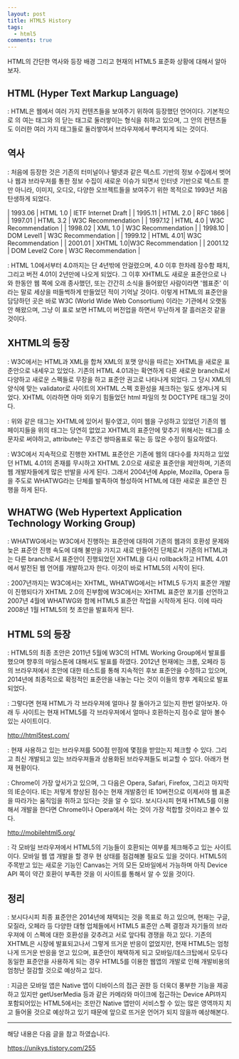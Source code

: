 ```yaml
---
layout: post
title: HTML5 History
tags:
  - html5
comments: true
---
```


HTML의 간단한 역사와 등장 배경 그리고 현재의 HTML5 표준화 상황에 대해서 알아보자.

## HTML (Hyper Text Markup Language)
: HTML은 웹에서 여러 가지 컨텐츠들을 보여주기 위하여 등장했던 언어이다. 기본적으로 <html>의 여는 태그와 </html>의 닫는 태그로 둘러쌓이는 형식을 취하고 있으며, 그 안의 컨텐츠들도 이러한 여러 가지 태그들로 둘러쌓여서 브라우져에서 뿌려지게 되는 것이다.


## 역사
: 처음에 등장한 것은 기존의 터미널이나 텔넷과 같은 텍스트 기반의 정보 수집에서 벗어나 웹과 브라우져를 통한 정보 수집이 새로운 이슈가 되면서 인터넷 기반으로 텍스트 뿐만 아니라, 이미지, 오디오, 다양한 오브젝트들을 보여주기 위한 목적으로 1993년 처음 탄생하게 되었다.

| 1993.06 | HTML 1.0 | IETF Internet Draft |
| 1995.11 | HTML 2.0 | RFC 1866 |
| 1997.01	| HTML 3.2 | W3C Recommendation |
| 1997.12 | HTML 4.0 | W3C Recommendation |
| 1998.02	| XML 1.0  | W3C Recommendation |
| 1998.10	| DOM Level1 | W3C Recommendation |
| 1999.12	| HTML 4.01| W3C Recommendation |
| 2001.01	| XHTML 1.0|W3C Recommendation |
| 2001.12	| DOM Level2 Core | W3C Recommendation |

: HTML 1.0에서부터 4.0까지는 단 4년밖에 안걸렸으며, 4.0 이후 한차례 잠수함 패치, 그리고 버전 4.01이 2년만에 나오게 되었다. 그 이후 XHTML도 새로운 표준안으로 나와 한동안 웹 쪽에 오래 종사했던, 또는 간간히 소식을 들어왔던 사람이라면 '웹표준' 이라는 말로 세상을 떠들썩하게 만들었던 적이 기억날 것이다. 이렇게 HTML의 표준안을 담당하던 곳은 바로 W3C (World Wide Web Consortium) 이라는 기관에서 오랫동안 해왔으며, 그냥 이 표로 보면 HTML이 버전업을 하면서 무난하게 잘 흘러온것 같을 것이다.


## XHTML의 등장

: W3C에서는 HTML과 XML을 합쳐 XML의 포맷 양식을 따르는 XHTML을 새로운 표준안으로 내세우고 있었다. 기존의 HTML 4.01과는 확연하게 다른 새로운 branch로서 다양하고 새로운 스펙들로 무장을 하고 표준안 권고로 나타나게 되었다. 그 당시 XML의 양식에 맞는 validator로 사이트의 XHTML 스펙 호환성을 체크하는 일도 생겨나게 되었다. XHTML 이라하면 아마 외우기 힘들었던 html 파일의 첫 DOCTYPE 태그일 것이다.

<!DOCTYPE html PUBLIC "-//W3C//DTD XHTML 1.0 Strict//EN" "http://www.w3.org/TR/xhtml1/DTD/xhtml1-strict.dtd">
<html xmlns="http://www.w3.org/1999/xhtml" xml:lang="en" lang="en">


: 위와 같은 태그는 XHTML에 있어서 필수였고, 이미 웹을 구성하고 있었던 기존의 웹 페이지들을 위의 태그는 당연히 없었고 XHTML의 표준안에 맞추기 위해서는 태그를 소문자로 써야하고, attribute는 무조건 쌍따옴표로 묶는 등 많은 수정이 필요하였다.



: W3C에서 지속적으로 진행한 XHTML 표준안은 기존에 웹의 대다수를 차지하고 있었던 HTML 4.01의 존재를 무시하고 XHTML 2.0으로 새로운 표준안을 제안하며, 기존의 웹 개발자들에게 많은 반발을 사게 된다. 그래서 2004년에 Apple, Mozilla, Opera 등을 주도로 WHATWG라는 단체를 발족하여 형성하여 HTML에 대한 새로운 표준안 진행을 하게 된다.



## WHATWG (Web Hypertext Application Technology Working Group)
: WHATWG에서는 W3C에서 진행하는 표준안에 대하여 기존의 웹과의 호환성 문제와 늦은 표준안 진행 속도에 대해 불만을 가지고 새로 만들어진 단체로서 기존의 HTML과는 다른 branch로서 표준안이 진행되었던 XHTML을 다시 rollback하고 HTML 4.01에서 발전된 웹 언어를 개발하고자 한다. 이것이 바로 HTML5의 시작이 된다.


: 2007년까지는 W3C에서는 XHTML, WHATWG에서는 HTML5 두가지 표준안 개발이 진행되다가 XHTML 2.0의 진부함에 W3C에서는 XHTML 표준안 포기를 선언하고 2007년 4월에 WHATWG와 함께 HTML5 표준안 작업을 시작하게 된다. 이에 따라 2008년 1월 HTML5의 첫 초안을 발표하게 된다.




## HTML 5의 등장
: HTML5의 최종 초안은 2011년 5월에 W3C의 HTML Working Group에서 발표를 했으며 향후의 마일스톤에 대해서도 발표를 하였다. 2012년 현재에는 크롬, 오페라 등의 브라우져에서 초안에 대한 테스트를 통해 지속적인 후보 표준안을 수정하고 있으며, 2014년에 최종적으로 확정적인 표준안을 내놓는 다는 것이 이들의 향후 계획으로 발표되었다.

: 그렇다면 현재 HTML가 각 브라우져에 얼마나 잘 돌아가고 있는지 한번 알아보자. 아래 두 사이트는 현재 HTML5를 각 브라우져에서 얼마나 호환하는지 점수로 알아 볼수 있는 사이트이다.

http://html5test.com/


: 현재 사용하고 있는 브라우져를 500점 만점에 몇점을 받았는지 체크할 수 있다. 그리고 최신 개발되고 있는 브라우져들과 상용화된 브라우져들도 비교할 수 있다. 아래가 현재 현황이다.

: Chrome이 가장 앞서가고 있으며, 그 다음은 Opera, Safari, Firefox, 그리고 마지막의 IE순이다. IE는 저렇게 향상된 점수는 현재 개발중인 IE 10버전으로 이제서야 웹 표준을 따라가는 움직임을 취하고 있다는 것을 알 수 있다. 보시다시피 현재 HTML5를 이용해서 개발을 한다면 Chrome이나 Opera에서 하는 것이 가장 적합할 것이라고 볼수 있다.

http://mobilehtml5.org/


: 각 모바일 브라우져에서 HTML5의 기능들이 호환되는 여부를 체크해주고 있는 사이트이다. 모바일 웹 앱 개발을 할 경우 현 상태를 점검해볼 필요도 있을 것이다. HTML5의 주목받고 있는 새로운 기능인 Canvas는 거의 모든 모바일에서 가능하며 아직 Device API 쪽이 약간 호환이 부족한 것을 이 사이트를 통해서 알 수 있을 것이다.


## 정리
: 보시다시피 최종 표준안은 2014년에 채택되는 것을 목표로 하고 있으며, 현재는 구글, 모질라, 오페라 등 다양한 대형 업체들에서 HTML5 표준안 스펙 결정과 자기들의 브라우져에 이 스펙에 대한 호환성을 갖추려고 서로 앞다퉈 경쟁을 하고 있다. 기존의 XHTML은 시장에 발표되고나서 그렇게 뜨거운 반응이 없었지만, 현재 HTML5는 엄청나게 뜨거운 반응을 얻고 있으며, 표준안이 채택하게 되고 모바일/데스크탑에서 모두다 동일한 표준안을 사용하게 되는 경우 HTML5를 이용한 웹앱의 개발로 인해 개발비용의 엄청난 절감할 것으로 예상하고 있다.


: 지금은 모바일 앱은 Native 앱이 디바이스의 접근 권한 등 더욱더 풍부한 기능을 제공하고 있지만 getUserMedia 등과 같은 카메라와 마이크에 접근하는 Device API까지 포함되어있는 HTML5에서는 조만간 Native 앱만이 서비스할 수 있는 많은 영역까지 치고 들어올 것으로 예상하고 있기 때문에 앞으로 뜨거운 언어가 되지 않을까 예상해본다.


----
해당 내용은 다음 글을 참고 하였습니다.

https://unikys.tistory.com/255